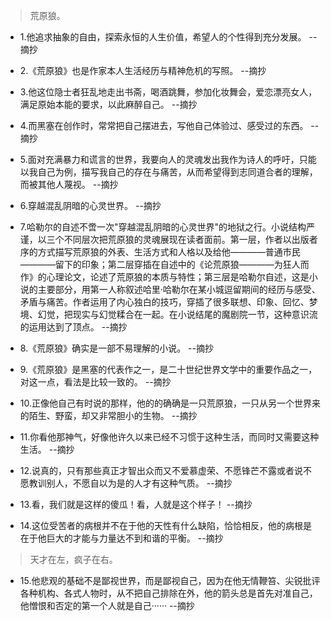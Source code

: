 >荒原狼。

- 1.他追求抽象的自由，探索永恒的人生价值，希望人的个性得到充分发展。 --摘抄

- 2.《荒原狼》也是作家本人生活经历与精神危机的写照。 --摘抄

- 3.他这位隐士者狂乱地走出书斋，喝酒跳舞，参加化妆舞会，爱恋漂亮女人，满足原始本能的要求，以此麻醉自己。 --摘抄

- 4.而黑塞在创作时，常常把自己摆进去，写他自己体验过、感受过的东西。 --摘抄

- 5.面对充满暴力和谎言的世界，我要向人的灵魂发出我作为诗人的呼吁，只能以我自己为例，描写我自己的存在与痛苦，从而希望得到志同道合者的理解，而被其他人蔑视。 --摘抄

- 6.穿越混乱阴暗的心灵世界。 --摘抄

- 7.哈勒尔的自述不啻一次"穿越混乱阴暗的心灵世界"的地狱之行。小说结构严谨，以三个不同层次把荒原狼的灵魂展现在读者面前。第一层，作者以出版者序的方式描写荒原狼的外表、生活方式和人格以及给他————普通市民————留下的印象；第二层穿插在自述中的《论荒原狼————为狂人而作》的心理论文，论述了荒原狼的本质与特性；第三层是哈勒尔自述，这是小说的主要部分，用第一人称叙述哈里·哈勒尔在某小城逗留期间的经历与感受、矛盾与痛苦。作者运用了内心独白的技巧，穿插了很多联想、印象、回忆、梦境、幻觉，把现实与幻觉糅合在一起。在小说结尾的魔剧院一节，这种意识流的运用达到了顶点。 --摘抄

- 8.《荒原狼》确实是一部不易理解的小说。 --摘抄

- 9.《荒原狼》是黑塞的代表作之一，是二十世纪世界文学中的重要作品之一，对这一点，看法是比较一致的。 --摘抄

- 10.正像他自己有时说的那样，他的的确确是一只荒原狼，一只从另一个世界来的陌生、野蛮，却又非常胆小的生物。 --摘抄

- 11.你看他那神气，好像他许久以来已经不习惯于这种生活，而同时又需要这种生活。 --摘抄

- 12.说真的，只有那些真正才智出众而又不爱慕虚荣、不愿锋芒不露或者说不愿教训别人，不愿自以为是的人才有这种气质。 --摘抄

- 13.看，我们就是这样的傻瓜！看，人就是这个样子！ --摘抄

- 14.这位受苦者的病根并不在于他的天性有什么缺陷，恰恰相反，他的病根是在于他巨大的才能与力量达不到和谐的平衡。 --摘抄

>天才在左，疯子在右。

- 15.他悲观的基础不是鄙视世界，而是鄙视自己，因为在他无情鞭笞、尖锐批评各种机构、各式人物时，从不把自己排除在外，他的箭头总是首先对准自己，他憎恨和否定的第一个人就是自己······ --摘抄
